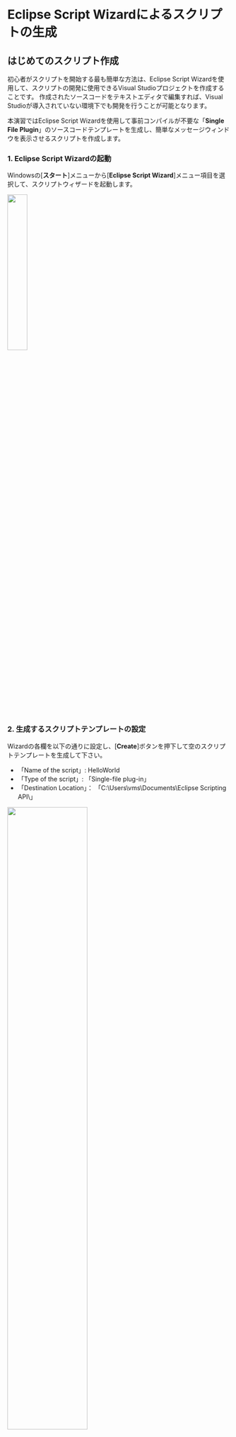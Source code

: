 # Eclipse Script Wizardによるスクリプトの生成

## はじめてのスクリプト作成

初心者がスクリプトを開始する最も簡単な方法は、Eclipse Script Wizardを使用して、スクリプトの開発に使用できるVisual Studioプロジェクトを作成することです。  作成されたソースコードをテキストエディタで編集すれば、Visual Studioが導入されていない環境下でも開発を行うことが可能となります。  

本演習ではEclipse Script Wizardを使用して事前コンパイルが不要な「**Single File Plugin**」のソースコードテンプレートを生成し、簡単なメッセージウィンドウを表示させるスクリプトを作成します。

### 1. Eclipse Script Wizardの起動  

Windowsの[**スタート**]メニューから[**Eclipse Script Wizard**]メニュー項目を選択して、スクリプトウィザードを起動します。  

<img src="../img/1_1_01.jpg" width="30%">

### 2. 生成するスクリプトテンプレートの設定  

Wizardの各欄を以下の通りに設定し、[**Create**]ボタンを押下して空のスクリプトテンプレートを生成して下さい。

- 「Name of the script」: HelloWorld
- 「Type of the script」: 「Single-file plug-in」
- 「Destination Location」： 「C:\Users\vms\Documents\Eclipse Scripting API\」

<img src="../img/1_1_02.jpg" width="60%">

スクリプトファイルは以下の階層化されたフォルダ内に作成されます。  
<u> **Single File Plugin**タイプではスクリプトファイルがプロジェクトフォルダではなく、「plugin」フォルダに作成されるので注意してください。</u>

<img src="../img/1_1_03.jpg" width="40%">

| ファイル名 | 種類 |
| :---- | :---- |
| HelloWorld.cs:| C#で記述されたスクリプトファイル |
| HelloWorld.csporj | C#のプロジェクトファイル |
| HelloWorld.sln | C#のソリューションファイル |

### 3. Visual Studioの起動  

Wizardでスクリプトを作成した場合、下記の様にVisual Studioの起動確認画面が表示されるので、[**Yes**]を選択します。

<img src="../img/1_1_04.jpg" width="70%">

Visual Studioが起動したら、[**表示**]メニューから[**ソリューションエクスプローラー**]メニュー項目を選択して表示させます。

<img src="../img/1_1_05.jpg" width="50%">

ソリューションエクスプローラー内の「**HelloWorld.cs**」をダブルクリックしてエディタ画面に表示させます。

<img src="../img/1_1_06.jpg" width="50%">

<img src="../img/1_1_07.jpg" width="100%">

### 4. コードを書こう!\

**Single File Plugin**タイプのスクリプトでは以下の関数**execute**内にコードを記述します。

```csharp
 public void Execute(ScriptContext context /*, System.Windows.Window window, ScriptEnvironment environment*/)
        {
            // TODO : Add here the code that is called when the script is launched from Eclipse.

        }
```

**MessageBox**クラスの**Show**メソッドを使用してメッセージウィンドウ(ダイアログボックスとも呼ばれます)を表示させます。**Show**メソッドは引数に渡されたテキスト「"Hello world in ESAPI."」を表示します。  

記述するコードは以下の通りです。  

```csharp
 MessageBox.Show("Hello world in ESAPI.");
```

コーディングが終了したら、保存します。保存する際にソリューションファイルを保存するウィンドウが開きますので、そのまま規定フォルダに保存します。

### 5. 作成したスクリプトの実行

**Eclipse**を起動し、[**External Beam Planning**]ワークスペースに切り替え、下記のテストプランを開きます。

- Patient ID：OOO
- plan ID：XXX

[**Tools**]メニューから[**Scripts**]メニュー項目を選択します。

<img src="../img/1_1_08.jpg" width="60%">

スクリプトファイルの保管場所は次の2通りを選択可能です。

- 「**System Scripts**」: システム共通のデフォルトフォルダ
- 「**Folder**」: ログインユーザー指定の任意フォルダ

演習で作成したスクリプトファイルを実行するために、[**Location**]パネル内のラジオボタン[**Folder**]を選択し、続いて[Change Folder]を選択して下記フォルダを開きます。

- C:\Users\vms\Documents\Eclipse Scripting API\Plugins\

<img src="../img/1_1_09.jpg" width="70%">

上欄に表示された「**HelloWorld.cs**」を選択し、[**Run**]ボタンを押下することでスクリプトを実行できます。
下図のようにメッセージウィンドウが表示されれば、
# **はじめてのスクリプトは成功です！**

<img src="../img/1_1_10.jpg" width="30%">

